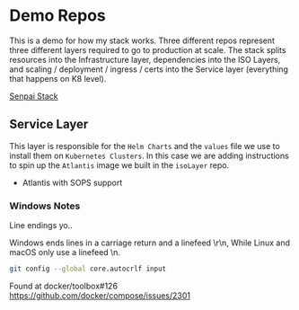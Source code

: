 # Demo Repos
This is a demo for how my stack works. Three different repos represent three different layers required to go to production at scale. The stack splits resources into the Infrastructure layer, dependencies into the ISO Layers, and scaling / deployment / ingress / certs into the Service layer (everything that happens on K8 level).

[Senpai Stack](https://devops.miami/my-stack/)

## Service Layer
This layer is responsible for the `Helm Charts` and the `values` file we use to install them on `Kubernetes Clusters`.
In this case we are adding instructions to spin up the `Atlantis` image we built in the `isoLayer` repo.

* Atlantis with SOPS support

### Windows Notes
Line endings yo..

Windows ends lines in a carriage return and a linefeed \r\n,
While Linux and macOS only use a linefeed \n.
```sh
git config --global core.autocrlf input
```
Found at docker/toolbox#126
https://github.com/docker/compose/issues/2301